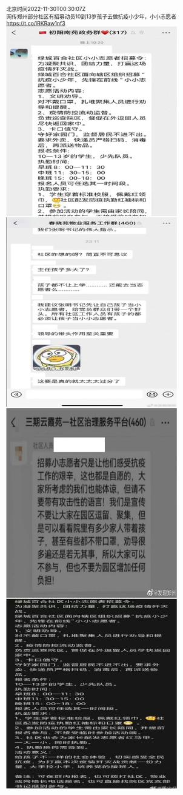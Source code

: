 北京时间2022-11-30T00:30:07Z<br>网传郑州部分社区有招募动员10到13岁孩子去做抗疫小少年，小小志愿者 https://t.co/lRKRaw1nf3<br><img src='/temp/image/2022/o-Month-11/1597628986062176256_0.jpg' width='450' height='500'><img src='/temp/image/2022/o-Month-11/1597628986062176256_1.jpg' width='450' height='500'><img src='/temp/image/2022/o-Month-11/1597628986062176256_2.jpg' width='450' height='500'><img src='/temp/image/2022/o-Month-11/1597628986062176256_3.jpg' width='450' height='500'><br><br>